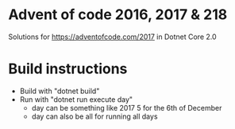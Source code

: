 # Advent of code 2016, 2017 & 218
Solutions for https://adventofcode.com/2017 in Dotnet Core 2.0

# Build instructions
- Build with "dotnet build"
- Run with "dotnet run execute day"
  * day can be something like 2017 5 for the 6th of December
  * day can also be all for running all days

